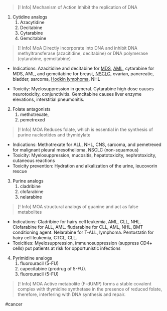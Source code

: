 >[! Info] Mechanism of Action
> Inhibit the replication of DNA

1. Cytidine analogs
	1. Azacytidine
	2. Decitabine
	3. Cytarabine
	4. Gemcitabine

>[! Info] MoA
>Directly incorporate into DNA and inhibit DNA methyltransferase (azacitidine, decitabine) or DNA polymerase (cytarabine, gemcitabine)

* Indications: Azacitidine and decitabine for [MDS](https://en.wikipedia.org/wiki/Myelodysplastic_syndrome), [AML](https://en.wikipedia.org/wiki/Acute_myeloid_leukemia), cytarabine for MDS, AML, and gemcitabine for breast, [NSCLC](https://en.wikipedia.org/wiki/Non-small-cell_lung_cancer), ovarian, pancreatic, bladder, sarcoma, [Hodkin lymphoma](https://en.wikipedia.org/wiki/Hodgkin_lymphoma), NHL
-  Toxicity: Myelosuppression in general. Cytarabine high dose causes neurotoxicity, conjunctivitis. Gemcitabine causes liver enzyme elevations, interstitial pneumonitis.

2. Folate antagonists
	1. methotrexate, 
	2. pemetrexed

>[! Info] MOA
>Reduces folate, which is essential in the synthesis of purine nucleotides and thymidylate
-   Indications: Methotrexate for ALL, NHL, CNS, sarcoma, and pemetrexed for malignant pleural mesothelioma, NSCLC (non-squamous)
-   Toxicity: Myelosuppression, mucositis, hepatotoxicity, nephrotoxicity, cutaneous reactions
-   Toxicity prevention: Hydration and alkalization of the urine, leucovorin rescue

3. Purine analogs
	1. cladribine
	2. clofarabine
	3. nelarabine


>[! Info] MOA
>structural analogs of guanine and act as false metabolites
-   Indications: Cladribine for hairy cell leukemia, AML, CLL, NHL. Clofarabine for ALL, AML. fludarabine for CLL, AML, NHL, BMT conditioning agent. Nelarabine for T-ALL, lymphoma. Pentostatin for hairy cell leukemia, CTCL, CLL.
-   Toxicities: Myelosuppression, immunosuppression (suppress CD4+ cells) put patients at risk for opportunistic infections

4. Pyrimidine analogs
	1. fluorouracil (5-FU)
	2. capecitabine (prodrug of 5-FU).
	3. fluorouracil (5-FU)


>[! Info] MOA 
>Active metabolite (F-dUMP) forms a stable covalent complex with thymidine synthetase in the presence of reduced folate, therefore, interfering with DNA synthesis and repair.

#cancer 